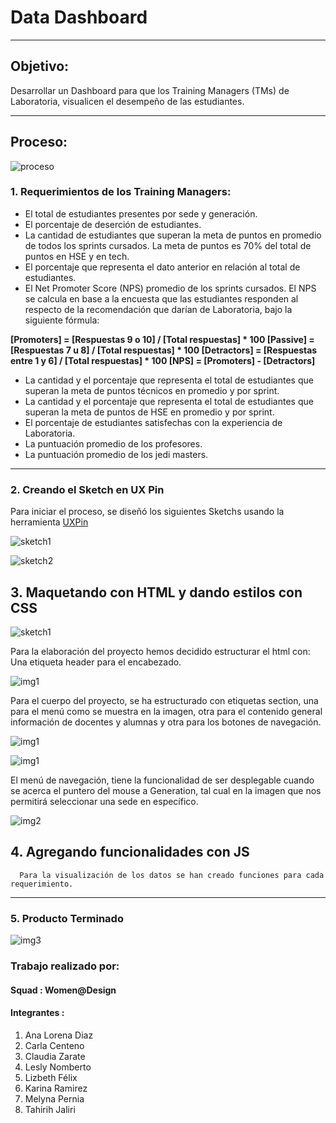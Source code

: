 # Data Dashboard
***

## Objetivo:
   Desarrollar un Dashboard para que los Training Managers (TMs) de Laboratoria, visualicen el desempeño de las estudiantes.

***

## Proceso:
![proceso](assets/docs/proceso.PNG)
### 1. Requerimientos de los Training Managers:
 * El total de estudiantes presentes por sede y generación.
 * El porcentaje de deserción de estudiantes.
 * La cantidad de estudiantes que superan la meta de puntos en promedio de todos los sprints cursados. La meta de puntos es 70% del total de puntos en HSE y en tech.
 * El porcentaje que representa el dato anterior en relación al total de estudiantes.
 * El Net Promoter Score (NPS) promedio de los sprints cursados. El NPS se calcula en base a la encuesta que las estudiantes responden al respecto de la recomendación que darían de Laboratoria, bajo la siguiente fórmula:

 **[Promoters] = [Respuestas 9 o 10] / [Total respuestas] * 100
   [Passive] = [Respuestas 7 u 8] / [Total respuestas] * 100
   [Detractors] = [Respuestas entre 1 y 6] / [Total respuestas] * 100
   [NPS] = [Promoters] - [Detractors]**

 * La cantidad y el porcentaje que representa el total de estudiantes que superan la meta de puntos técnicos en promedio y por sprint.
 * La cantidad y el porcentaje que representa el total de estudiantes que superan la meta de puntos de HSE en promedio y por sprint.
 * El porcentaje de estudiantes satisfechas con la experiencia de Laboratoria.
 * La puntuación promedio de los profesores.
 * La puntuación promedio de los jedi masters.

***

### 2. Creando el Sketch en UX Pin

Para iniciar el proceso, se diseñó los siguientes Sketchs usando la herramienta [UXPin](https://www.uxpin.com "UXPin")

  ![sketch1](assets/docs/sketch1.png)

  ![sketch2](assets/docs/sketch2.png)

## 3. Maquetando con HTML y dando estilos con CSS

![sketch1](assets/docs/imp-html.png)

Para la elaboración del proyecto hemos decidido estructurar el html con: Una etiqueta header para el encabezado.

![img1](assets/docs/header.PNG)

Para el cuerpo del proyecto, se ha estructurado con etiquetas section, una para el menú como se muestra en la imagen, otra para el contenido general información de docentes y alumnas y otra para los botones de navegación.

![img1](assets/docs/img1.PNG)

![img1](assets/docs/img3.PNG)

El menú de navegación, tiene la funcionalidad de ser desplegable cuando se acerca el puntero del mouse a Generation, tal cual en la imagen que nos permitirá seleccionar una sede en específico.

 ![img2](assets/docs/img2.png)

## 4. Agregando funcionalidades con JS

      Para la visualización de los datos se han creado funciones para cada requerimiento.

***
### 5. Producto Terminado

![img3](assets/docs/web.png)

### Trabajo realizado por:
#### Squad :  Women@Design
#### Integrantes :

1. Ana Lorena Diaz
2. Carla Centeno
3. Claudia Zarate
4. Lesly Nomberto
5. Lizbeth Félix
6. Karina Ramirez
7. Melyna Pernia
8. Tahirih Jaliri
